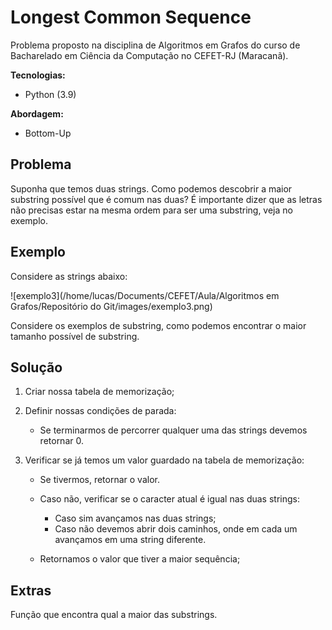 # Longest Common Sequence

Problema proposto na disciplina de Algoritmos em Grafos do curso de Bacharelado em Ciência da Computação no CEFET-RJ (Maracanã).



**Tecnologias:**

- Python (3.9)

**Abordagem:**

- Bottom-Up

  

## Problema

Suponha que temos duas strings. Como podemos descobrir a maior substring possível que é comum nas duas? É importante dizer que as letras não precisas estar na mesma ordem para ser uma substring, veja no exemplo.



## Exemplo

Considere as strings abaixo:

![exemplo3](/home/lucas/Documents/CEFET/Aula/Algoritmos em Grafos/Repositório do Git/images/exemplo3.png)

Considere os exemplos de substring, como podemos encontrar o maior tamanho possível de substring.



## Solução

1. Criar nossa tabela de memorização;
2. Definir nossas condições de parada:
   - Se terminarmos de percorrer qualquer uma das strings devemos retornar 0.

3. Verificar se já temos um valor guardado na tabela de memorização:

   - Se tivermos, retornar o valor.

   - Caso não, verificar se o caracter atual é igual nas duas strings:
     - Caso sim avançamos nas duas strings;
     - Caso não devemos abrir dois caminhos, onde em cada um avançamos em uma string diferente.
   - Retornamos o valor que tiver a maior sequência;



## Extras

Função que encontra qual a maior das substrings.

​	